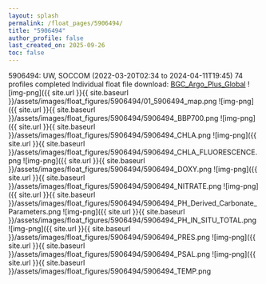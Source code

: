 ```yaml
---
layout: splash
permalink: /float_pages/5906494/
title: "5906494"
author_profile: false
last_created_on: 2025-09-26
toc: false
---
```

 
5906494: UW, SOCCOM (2022-03-20T02:34 to 2024-04-11T19:45)
74 profiles completed
Individual float file download: [BGC_Argo_Plus_Global](https://ftp.soest.hawaii.edu/bgc_argo_plus/Individual_Floats/outliers_removed/5906494_Sprof_processed.nc)
![img-png]({{ site.url }}{{ site.baseurl }}/assets/images/float_figures/5906494/01_5906494_map.png
![img-png]({{ site.url }}{{ site.baseurl }}/assets/images/float_figures/5906494/5906494_BBP700.png
![img-png]({{ site.url }}{{ site.baseurl }}/assets/images/float_figures/5906494/5906494_CHLA.png
![img-png]({{ site.url }}{{ site.baseurl }}/assets/images/float_figures/5906494/5906494_CHLA_FLUORESCENCE.png
![img-png]({{ site.url }}{{ site.baseurl }}/assets/images/float_figures/5906494/5906494_DOXY.png
![img-png]({{ site.url }}{{ site.baseurl }}/assets/images/float_figures/5906494/5906494_NITRATE.png
![img-png]({{ site.url }}{{ site.baseurl }}/assets/images/float_figures/5906494/5906494_PH_Derived_Carbonate_Parameters.png
![img-png]({{ site.url }}{{ site.baseurl }}/assets/images/float_figures/5906494/5906494_PH_IN_SITU_TOTAL.png
![img-png]({{ site.url }}{{ site.baseurl }}/assets/images/float_figures/5906494/5906494_PRES.png
![img-png]({{ site.url }}{{ site.baseurl }}/assets/images/float_figures/5906494/5906494_PSAL.png
![img-png]({{ site.url }}{{ site.baseurl }}/assets/images/float_figures/5906494/5906494_TEMP.png
